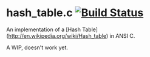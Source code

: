 # hash_table.c [![Build Status](https://travis-ci.org/utkarshkukreti/hash_table.c.png)](https://travis-ci.org/utkarshkukreti/hash_table.c)

An implementation of a [Hash Table]
(http://en.wikipedia.org/wiki/Hash_table) in ANSI C.

A WIP, doesn't work yet.
